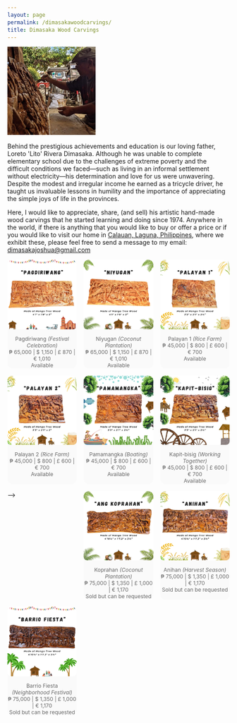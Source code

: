 ```yaml
---
layout: page
permalink: /dimasakawoodcarvings/
title: Dimasaka Wood Carvings
---
```


<div class="home">

<dl id="" class="wp-caption alignright" style="max-width: 200px">
    <dt><a href="/images/papa.jpg"><img class="" src="/images/papa.jpg"/></a></dt>
</dl>

<p>Behind the prestigious achievements and education is our loving father, Loreto 'Lito' Rivera Dimasaka. Although he was unable to complete elementary school due to the challenges of extreme poverty and the difficult conditions we faced—such as living in an informal settlement without electricity—his determination and love for us were unwavering. Despite the modest and irregular income he earned as a tricycle driver, he taught us invaluable lessons in humility and the importance of appreciating the simple joys of life in the provinces.</p>

<p>Here, I would like to appreciate, share, (and sell) his artistic hand-made wood carvings that he started learning and doing since 1974. Anywhere in the world, if there is anything that you would like to buy or offer a price or if you would like to visit our home in <a href="https://maps.app.goo.gl/xt6fXFTUGfNULWML6">Calauan, Laguna, Philippines</a>, where we exhibit these, please feel free to send a message to my email: <a href="mailto:dimasakajoshua@gmail.com">dimasakajoshua@gmail.com</a></p>

<style>
  .gallery-grid {
    display: grid;
    grid-template-columns: repeat(3, 1fr); /* 3 columns on desktop */
    gap: 16px;
    margin-bottom: 2rem;
  }

  .carousel-item {
    background: #fafafa;
    border-radius: 12px;
    overflow: hidden;
    position: relative;
  }

  /* Make the image container scrollable horizontally */
  .carousel-strip {
    display: flex;
    gap: 8px;
    overflow-x: auto;
    padding-bottom: 10px;
  }

  /* Ensure images fill the grid item, keeping them square */
  .carousel-strip img {
    width: 100%;  /* Make image width 100% of its container */
    height: 100%; /* Make image height 100% of its container */
    object-fit: cover; /* Cover the space while maintaining aspect ratio */
    border-radius: 8px;
    flex-shrink: 0;
  }

  /* Hide the scrollbar in a cleaner way */
  .carousel-strip::-webkit-scrollbar {
    height: 6px;
  }

  .carousel-strip::-webkit-scrollbar-thumb {
    background-color: #ccc;
    border-radius: 3px;
  }

  /* Caption styles */
  figcaption {
    font-size: 0.75rem;
    text-align: center;
    color: #666;
    margin-top: 4px;
  }

  /* Responsive grid (for smaller screens) */
  @media (max-width: 768px) {
    .gallery-grid {
      grid-template-columns: repeat(2, 1fr); /* 2 columns for medium screens */
    }
    .carousel-strip img {
      height: 100%; /* Image will fill container */
      width: 100%;
    }
  }

  @media (max-width: 480px) {
    .gallery-grid {
      grid-template-columns: 1fr; /* 1 column for small screens */
    }
    .carousel-strip img {
      height: 100%; /* Image will fill container */
      width: 100%;
    }
  }
</style>

<!-- <h2>Instagram-like Collage</h2> -->

<div class="gallery-grid">


  <div class="carousel-item">
    <div class="carousel-strip">
      <img src="/images/dimasakawoodcarvings/01_pagdiriwang/10.jpg" alt="1a">
      <img src="/images/dimasakawoodcarvings/01_pagdiriwang/11.jpg" alt="1b">
      <img src="/images/dimasakawoodcarvings/01_pagdiriwang/12.jpg" alt="1c">
      <img src="/images/dimasakawoodcarvings/01_pagdiriwang/13.jpg" alt="1d">
      <img src="/images/dimasakawoodcarvings/01_pagdiriwang/14.jpg" alt="1e">
      <img src="/images/dimasakawoodcarvings/01_pagdiriwang/15.jpg" alt="1f">
      <img src="/images/dimasakawoodcarvings/01_pagdiriwang/16.gif" alt="1g">
    </div>
    <figcaption>Pagdiriwang <i>(Festival Celebration)</i><br>₱ 65,000 | $ 1,150 | £ 870 | € 1,010<br>Available</figcaption>
  </div>

  <div class="carousel-item">
    <div class="carousel-strip">
      <img src="/images/dimasakawoodcarvings/02_niyugan/17.jpg" alt="1a">
      <img src="/images/dimasakawoodcarvings/02_niyugan/18.jpg" alt="1b">
      <img src="/images/dimasakawoodcarvings/02_niyugan/19.jpg" alt="1c">
      <img src="/images/dimasakawoodcarvings/02_niyugan/20.jpg" alt="1d">
      <img src="/images/dimasakawoodcarvings/02_niyugan/21.jpg" alt="1e">
      <img src="/images/dimasakawoodcarvings/02_niyugan/22.jpg" alt="1f">
      <img src="/images/dimasakawoodcarvings/02_niyugan/23.gif" alt="1g">
    </div>
    <figcaption>Niyugan <i>(Coconut Plantation)</i><br>₱ 65,000 | $ 1,150 | £ 870 | € 1,010<br>Available</figcaption>
  </div>

  <div class="carousel-item">
    <div class="carousel-strip">
      <img src="/images/dimasakawoodcarvings/03_palayan1/24.jpg" alt="1a">
      <img src="/images/dimasakawoodcarvings/03_palayan1/25.jpg" alt="1b">
      <img src="/images/dimasakawoodcarvings/03_palayan1/26.jpg" alt="1c">
      <img src="/images/dimasakawoodcarvings/03_palayan1/27.jpg" alt="1d">
      <img src="/images/dimasakawoodcarvings/03_palayan1/28.jpg" alt="1e">
      <img src="/images/dimasakawoodcarvings/03_palayan1/29.jpg" alt="1f">
      <img src="/images/dimasakawoodcarvings/03_palayan1/30.gif" alt="1g">
    </div>
    <figcaption>Palayan 1 <i>(Rice Farm)</i><br>₱ 45,000 | $ 800 | £ 600 | € 700<br>Available</figcaption>
  </div>

  <div class="carousel-item">
    <div class="carousel-strip">
      <img src="/images/dimasakawoodcarvings/04_palayan2/31.jpg" alt="1a">
      <img src="/images/dimasakawoodcarvings/04_palayan2/32.jpg" alt="1b">
      <img src="/images/dimasakawoodcarvings/04_palayan2/33.jpg" alt="1c">
      <img src="/images/dimasakawoodcarvings/04_palayan2/34.jpg" alt="1d">
      <img src="/images/dimasakawoodcarvings/04_palayan2/35.jpg" alt="1e">
      <img src="/images/dimasakawoodcarvings/04_palayan2/36.jpg" alt="1f">
      <img src="/images/dimasakawoodcarvings/04_palayan2/37.gif" alt="1f">
    </div>
    <figcaption>Palayan 2 <i>(Rice Farm)</i><br>₱ 45,000 | $ 800 | £ 600 | € 700<br>Available</figcaption>
  </div>

  <div class="carousel-item">
    <div class="carousel-strip">
      <img src="/images/dimasakawoodcarvings/05_pamamangka/38.jpg" alt="1a">
      <img src="/images/dimasakawoodcarvings/05_pamamangka/39.jpg" alt="1b">
      <img src="/images/dimasakawoodcarvings/05_pamamangka/40.jpg" alt="1c">
      <img src="/images/dimasakawoodcarvings/05_pamamangka/41.jpg" alt="1d">
      <img src="/images/dimasakawoodcarvings/05_pamamangka/42.jpg" alt="1e">
      <img src="/images/dimasakawoodcarvings/05_pamamangka/43.jpg" alt="1f">
      <img src="/images/dimasakawoodcarvings/05_pamamangka/44.gif" alt="1g">
    </div>
    <figcaption>Pamamangka <i>(Boating)</i><br>₱ 45,000 | $ 800 | £ 600 | € 700<br>Available</figcaption>
  </div>

  <div class="carousel-item">
    <div class="carousel-strip">
      <img src="/images/dimasakawoodcarvings/06_kapitbisig/45.jpg" alt="1a">
      <img src="/images/dimasakawoodcarvings/06_kapitbisig/46.jpg" alt="1b">
      <img src="/images/dimasakawoodcarvings/06_kapitbisig/47.jpg" alt="1c">
      <img src="/images/dimasakawoodcarvings/06_kapitbisig/48.jpg" alt="1d">
      <img src="/images/dimasakawoodcarvings/06_kapitbisig/49.jpg" alt="1e">
      <img src="/images/dimasakawoodcarvings/06_kapitbisig/50.jpg" alt="1f">
      <img src="/images/dimasakawoodcarvings/06_kapitbisig/51.gif" alt="1g">
    </div>
    <figcaption>Kapit-bisig <i>(Working Together)</i><br>₱ 45,000 | $ 800 | £ 600 | € 700<br>Available</figcaption>
  </div> -->

  <div class="carousel-item">
    <div class="carousel-strip">
      <img src="/images/dimasakawoodcarvings/07_koprahan/4.jpg" alt="1a">
      <img src="/images/dimasakawoodcarvings/07_koprahan/5.jpg" alt="1b">
      <img src="/images/dimasakawoodcarvings/07_koprahan/6.jpg" alt="1c">
    </div>
    <figcaption>Koprahan <i>(Coconut Plantation)</i><br>₱ 75,000 | $ 1,350 | £ 1,000 | € 1,170<br>Sold but can be requested</figcaption>
  </div>

  <div class="carousel-item">
    <div class="carousel-strip">
      <img src="/images/dimasakawoodcarvings/08_anihan/7.jpg" alt="1a">
      <img src="/images/dimasakawoodcarvings/08_anihan/8.jpg" alt="1b">
      <img src="/images/dimasakawoodcarvings/08_anihan/9.jpg" alt="1c">
    </div>
    <figcaption>Anihan <i>(Harvest Season)</i><br>₱ 75,000 | $ 1,350 | £ 1,000 | € 1,170<br>Sold but can be requested</figcaption>
  </div>

  <div class="carousel-item">
    <div class="carousel-strip">
      <img src="/images/dimasakawoodcarvings/09_barriofiesta/1.jpg" alt="1a">
      <img src="/images/dimasakawoodcarvings/09_barriofiesta/2.jpg" alt="1b">
      <img src="/images/dimasakawoodcarvings/09_barriofiesta/3.jpg" alt="1c">
    </div>
    <figcaption>Barrio Fiesta <i>(Neighborhood Festival)</i><br>₱ 75,000 | $ 1,350 | £ 1,000 | € 1,170<br>Sold but can be requested</figcaption>
  </div>

</div>
